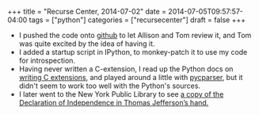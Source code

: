 +++
title = "Recurse Center, 2014-07-02"
date = 2014-07-05T09:57:57-04:00
tags = ["python"]
categories = ["recursecenter"]
draft = false
+++

-   I pushed the code onto [github](https://github.com/punchagan/cinspect) to let Allison and Tom review it, and Tom was
    quite excited by the idea of having it.
-   I added a startup script in IPython, to monkey-patch it to use my code for
    introspection.
-   Having never written a C-extension, I read up the Python docs on [writing C
    extensions](https://docs.python.org/2/extending/extending.html), and played around a little with [pycparser](https://github.com/eliben/pycparser/), but it didn't seem to
    work too well with the Python's sources.
-   I later went to the New York Public Library to see [a copy of the Declaration
    of Independence in Thomas Jefferson’s hand.](http://www.nypl.org/press/press-release/2013/06/26/new-york-public-library-display-historic-copies-declaration-independe)
